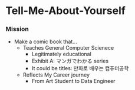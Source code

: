 # Tell-Me-About-Yourself



### Mission

- Make a comic book that...
  - Teaches General Computer Scienece
    - Legitimately educational
    - Exhibit A: マンガでわかる series
    - It could be titles: 만화로 배우는 컴퓨터공학
  - Reflects My Career journey
    - From Art Student to Data Engineer
